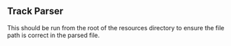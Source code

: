 Track Parser
---

This should be run from the root of the resources directory to ensure the file path is correct in the parsed file.